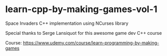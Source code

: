 # learn-cpp-by-making-games-vol-1
Space Invaders C++ implementation using NCurses library

Special thanks to Serge Lansiquot for this awesome game dev C++ course

Course: https://www.udemy.com/course/learn-programming-by-making-games
